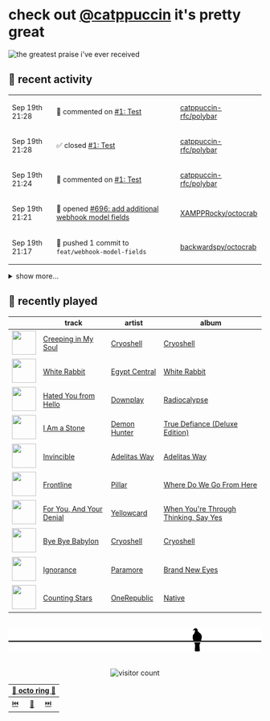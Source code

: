 # check out [@catppuccin](https://github.com/catppuccin) it's pretty great

![the greatest praise i've ever received](https://github.com/user-attachments/assets/ad888e4f-7a22-4eac-85a7-744eacd8eb46)

## 📅 recent activity

<!-- SCRIPT:REPLACE:GITHUB -->
<table>
<tbody>
<tr>
<td><span title='2024-09-19T21:28:23+00:00'>Sep 19th 21:28</span></td>
<td>

💬 commented on [#1: Test](https://github.com/catppuccin-rfc/polybar/issues/1)

</td>
<td>

[catppuccin-rfc/polybar](https://github.com/catppuccin-rfc/polybar)

</td>
</tr>
<tr>
<td><span title='2024-09-19T21:28:22+00:00'>Sep 19th 21:28</span></td>
<td>

✅ closed [#1: Test](https://github.com/catppuccin-rfc/polybar/issues/1)

</td>
<td>

[catppuccin-rfc/polybar](https://github.com/catppuccin-rfc/polybar)

</td>
</tr>
<tr>
<td><span title='2024-09-19T21:24:48+00:00'>Sep 19th 21:24</span></td>
<td>

💬 commented on [#1: Test](https://github.com/catppuccin-rfc/polybar/issues/1)

</td>
<td>

[catppuccin-rfc/polybar](https://github.com/catppuccin-rfc/polybar)

</td>
</tr>
<tr>
<td><span title='2024-09-19T21:21:14+00:00'>Sep 19th 21:21</span></td>
<td>

🚀 opened [#696: add additional webhook model fields](https://github.com/XAMPPRocky/octocrab/pull/696)

</td>
<td>

[XAMPPRocky/octocrab](https://github.com/XAMPPRocky/octocrab)

</td>
</tr>
<tr>
<td><span title='2024-09-19T21:17:16+00:00'>Sep 19th 21:17</span></td>
<td>

🚢 pushed 1 commit to `feat/webhook-model-fields`

</td>
<td>

[backwardspy/octocrab](https://github.com/backwardspy/octocrab)

</td>
</tr>
</tbody>
</table>

<details>
<summary>show more...</summary>
<table>
<tbody>
<tr>
<td><span title='2024-09-19T21:15:04+00:00'>Sep 19th 21:15</span></td>
<td>

🚢 pushed 1 commit to `feat/webhook-model-fields`

</td>
<td>

[backwardspy/octocrab](https://github.com/backwardspy/octocrab)

</td>
</tr>
<tr>
<td><span title='2024-09-19T21:14:28+00:00'>Sep 19th 21:14</span></td>
<td>

🚢 pushed 1 commit to `main`

</td>
<td>

[catppuccin/rockdove](https://github.com/catppuccin/rockdove)

</td>
</tr>
<tr>
<td><span title='2024-09-19T21:10:49+00:00'>Sep 19th 21:10</span></td>
<td>

📦 released vtest

</td>
<td>

[catppuccin-rfc/polybar](https://github.com/catppuccin-rfc/polybar)

</td>
</tr>
<tr>
<td><span title='2024-09-19T21:00:50+00:00'>Sep 19th 21:00</span></td>
<td>

🚢 pushed 1 commit to `feat/webhook-model-fields`

</td>
<td>

[backwardspy/octocrab](https://github.com/backwardspy/octocrab)

</td>
</tr>
<tr>
<td><span title='2024-09-19T20:49:16+00:00'>Sep 19th 20:49</span></td>
<td>

🚢 pushed 1 commit to `feat/webhook-model-fields`

</td>
<td>

[backwardspy/octocrab](https://github.com/backwardspy/octocrab)

</td>
</tr>
<tr>
<td><span title='2024-09-19T20:35:19+00:00'>Sep 19th 20:35</span></td>
<td>

💬 commented on [#2: Delete .catppuccin.yaml](https://github.com/catppuccin-rfc/polybar/pull/2)

</td>
<td>

[catppuccin-rfc/polybar](https://github.com/catppuccin-rfc/polybar)

</td>
</tr>
<tr>
<td><span title='2024-09-19T20:35:18+00:00'>Sep 19th 20:35</span></td>
<td>

🎉 closed [#2: Delete .catppuccin.yaml](https://github.com/catppuccin-rfc/polybar/pull/2)

</td>
<td>

[catppuccin-rfc/polybar](https://github.com/catppuccin-rfc/polybar)

</td>
</tr>
<tr>
<td><span title='2024-09-19T20:34:17+00:00'>Sep 19th 20:34</span></td>
<td>

💬 commented on [#2: Delete .catppuccin.yaml](https://github.com/catppuccin-rfc/polybar/pull/2)

</td>
<td>

[catppuccin-rfc/polybar](https://github.com/catppuccin-rfc/polybar)

</td>
</tr>
<tr>
<td><span title='2024-09-19T20:34:17+00:00'>Sep 19th 20:34</span></td>
<td>

🎉 closed [#2: Delete .catppuccin.yaml](https://github.com/catppuccin-rfc/polybar/pull/2)

</td>
<td>

[catppuccin-rfc/polybar](https://github.com/catppuccin-rfc/polybar)

</td>
</tr>
<tr>
<td><span title='2024-09-19T20:33:18+00:00'>Sep 19th 20:33</span></td>
<td>

📢 opened [#4: @sgoudham](https://github.com/catppuccin-rfc/polybar/issues/4)

</td>
<td>

[catppuccin-rfc/polybar](https://github.com/catppuccin-rfc/polybar)

</td>
</tr>
<tr>
<td><span title='2024-09-19T20:31:17+00:00'>Sep 19th 20:31</span></td>
<td>

💬 commented on [#1: Test](https://github.com/catppuccin-rfc/polybar/issues/1)

</td>
<td>

[catppuccin-rfc/polybar](https://github.com/catppuccin-rfc/polybar)

</td>
</tr>
<tr>
<td><span title='2024-09-19T20:31:16+00:00'>Sep 19th 20:31</span></td>
<td>

✅ closed [#1: Test](https://github.com/catppuccin-rfc/polybar/issues/1)

</td>
<td>

[catppuccin-rfc/polybar](https://github.com/catppuccin-rfc/polybar)

</td>
</tr>
<tr>
<td><span title='2024-09-19T20:29:04+00:00'>Sep 19th 20:29</span></td>
<td>

💬 commented on [#1: Test](https://github.com/catppuccin-rfc/polybar/issues/1)

</td>
<td>

[catppuccin-rfc/polybar](https://github.com/catppuccin-rfc/polybar)

</td>
</tr>
<tr>
<td><span title='2024-09-19T20:17:54+00:00'>Sep 19th 20:17</span></td>
<td>

💬 commented on [#1: Test](https://github.com/catppuccin-rfc/polybar/issues/1)

</td>
<td>

[catppuccin-rfc/polybar](https://github.com/catppuccin-rfc/polybar)

</td>
</tr>
</tbody>
</table>
</details>
<!-- SCRIPT:REPLACE:GITHUB -->

## 🎵 recently played

<!-- SCRIPT:REPLACE:SPOTIFY -->
| | track | artist | album |
| - | - | - | - |
| <img src="https://i.scdn.co/image/ab67616d00004851964df1d62e0bf30a576597f3" width="48" height="48"> | [Creeping in My Soul](https://open.spotify.com/track/2MvnLjVwhhCETaRvkomins) | [Cryoshell](https://open.spotify.com/artist/65jgj6SqhyQN9TEh5g0Unu) | [Cryoshell](https://open.spotify.com/track/2MvnLjVwhhCETaRvkomins) |
| <img src="https://i.scdn.co/image/ab67616d000048511d9039cc88ce1c4d93915cd5" width="48" height="48"> | [White Rabbit](https://open.spotify.com/track/4QhSscYz3TPLEwD6lMezvG) | [Egypt Central](https://open.spotify.com/artist/1d5wNTZ8WZYE5WuXXjug9w) | [White Rabbit](https://open.spotify.com/track/4QhSscYz3TPLEwD6lMezvG) |
| <img src="https://i.scdn.co/image/ab67616d000048512e542e4ad436a3c948f475de" width="48" height="48"> | [Hated You from Hello](https://open.spotify.com/track/0D1ExGkm9m5QXklubnFZXp) | [Downplay](https://open.spotify.com/artist/2NHZXdh4W3waGwVk3CdP4T) | [Radiocalypse](https://open.spotify.com/track/0D1ExGkm9m5QXklubnFZXp) |
| <img src="https://i.scdn.co/image/ab67616d0000485136c6aa90db422d8c40526cf1" width="48" height="48"> | [I Am a Stone](https://open.spotify.com/track/4nhVsU2AMH8nXG1NXIkzO2) | [Demon Hunter](https://open.spotify.com/artist/6f3a43i1MJZwdjEpV1M0oH) | [True Defiance (Deluxe Edition)](https://open.spotify.com/track/4nhVsU2AMH8nXG1NXIkzO2) |
| <img src="https://i.scdn.co/image/ab67616d000048519510924e4d72819a601a729d" width="48" height="48"> | [Invincible](https://open.spotify.com/track/4FthwGFz9SVZgCVqxNXsSK) | [Adelitas Way](https://open.spotify.com/artist/1ZjAT2nTrzDIXFfsQ2hWJk) | [Adelitas Way](https://open.spotify.com/track/4FthwGFz9SVZgCVqxNXsSK) |
| <img src="https://i.scdn.co/image/ab67616d000048510731c66ebd5bbc87182649cf" width="48" height="48"> | [Frontline](https://open.spotify.com/track/39sN48Q2DIbyVK8i8kkqgF) | [Pillar](https://open.spotify.com/artist/2Tkg8omOIsTL617yXVt26e) | [Where Do We Go From Here](https://open.spotify.com/track/39sN48Q2DIbyVK8i8kkqgF) |
| <img src="https://i.scdn.co/image/ab67616d00004851283177f0bb90830a72303227" width="48" height="48"> | [For You, And Your Denial](https://open.spotify.com/track/79t5XYhIMyZPOVyKVSJxM2) | [Yellowcard](https://open.spotify.com/artist/3zxKH0qp3nBCuPZCZT5Vaf) | [When You're Through Thinking, Say Yes](https://open.spotify.com/track/79t5XYhIMyZPOVyKVSJxM2) |
| <img src="https://i.scdn.co/image/ab67616d00004851964df1d62e0bf30a576597f3" width="48" height="48"> | [Bye Bye Babylon](https://open.spotify.com/track/20iFwcnU2ciOKbDF1LUGdv) | [Cryoshell](https://open.spotify.com/artist/65jgj6SqhyQN9TEh5g0Unu) | [Cryoshell](https://open.spotify.com/track/20iFwcnU2ciOKbDF1LUGdv) |
| <img src="https://i.scdn.co/image/ab67616d00004851b9abbedc516dd297039977bd" width="48" height="48"> | [Ignorance](https://open.spotify.com/track/5ZdrNnYV5VZWds4WXKf8kf) | [Paramore](https://open.spotify.com/artist/74XFHRwlV6OrjEM0A2NCMF) | [Brand New Eyes](https://open.spotify.com/track/5ZdrNnYV5VZWds4WXKf8kf) |
| <img src="https://i.scdn.co/image/ab67616d000048519e2f95ae77cf436017ada9cb" width="48" height="48"> | [Counting Stars](https://open.spotify.com/track/2tpWsVSb9UEmDRxAl1zhX1) | [OneRepublic](https://open.spotify.com/artist/5Pwc4xIPtQLFEnJriah9YJ) | [Native](https://open.spotify.com/track/2tpWsVSb9UEmDRxAl1zhX1) |

<!-- SCRIPT:REPLACE:SPOTIFY -->

<br>

<div align="center">

<picture>
    <source media="(prefers-color-scheme: light)" srcset="assets/pigeon-light.svg">
    <source media="(prefers-color-scheme: dark)" srcset="assets/pigeon-dark.svg">
    <img alt="pigeon sitting on a wire" src="assets/pigeon-light.svg">
</picture>

<br>
<br>

![visitor count](https://profile-counter.glitch.me/backwardspy/count.svg)

<table>
    <thead>
        <th colspan="3"><a href="https://octo-ring.com">🐙 octo ring 🐙</a></th>
    </thead>
    <tbody>
        <td><a href="https://octo-ring.com/p/backwardspy/prev">⏮️</a></td>
        <td><a href="https://octo-ring.com/p/backwardspy/random">🔀</a></td>
        <td><a href="https://octo-ring.com/p/backwardspy/next">⏭️</a></td>
    </tbody>
</table>

</div>
